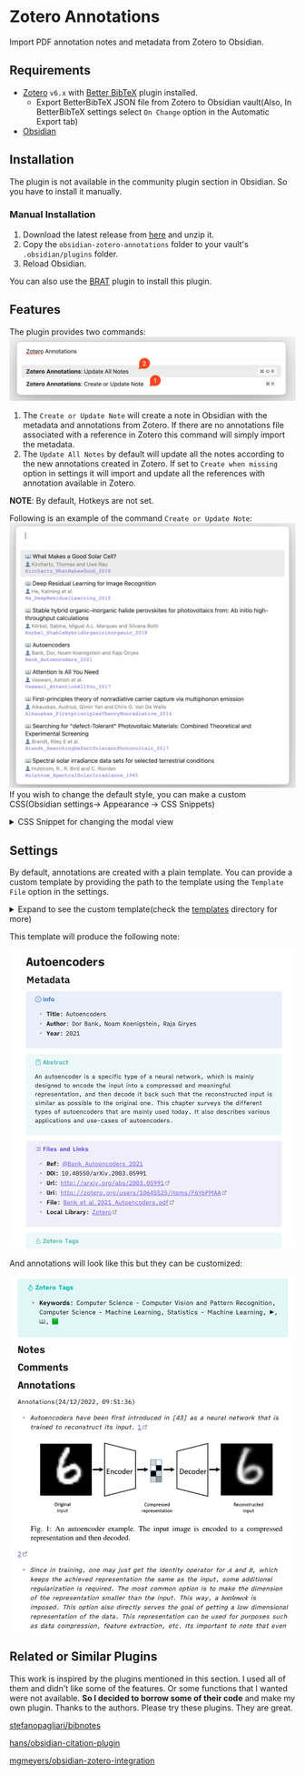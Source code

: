 # Zotero Annotations
Import PDF annotation notes and metadata from Zotero to Obsidian.

## Requirements
- [Zotero](https://www.zotero.org/) `v6.x` with [Better BibTeX](https://retorque.re/zotero-better-bibtex/) plugin installed.
    - Export BetterBibTeX JSON file from Zotero to Obsidian vault(Also, In BetterBibTeX settings select `On Change` option in the Automatic Export tab)
- [Obsidian](https://obsidian.md/)

## Installation
The plugin is not available in the community plugin section in Obsidian. So you have to install it manually.
### Manual Installation
1. Download the latest release from [here](https://github.com/anoopkcn/obsidian-zotero-annotations/releases) and unzip it.
2. Copy the `obsidian-zotero-annotations` folder to your vault's `.obsidian/plugins` folder.
3. Reload Obsidian.

You can also use the [BRAT](https://github.com/TfTHacker/obsidian42-brat/) plugin to install this plugin.

## Features
The plugin provides two commands:
![command modal](./images/zotero_annotations_command_modal.png)

1. The `Create or Update Note` will create a note in Obsidian with the metadata and annotations from Zotero. If there are no annotations file associated with a reference in Zotero this command will simply import the metadata. 
2. The `Update All Notes` by default will update all the notes according to the new annotations created in Zotero.  If set to `Create when missing` option in settings it will import and update all the references with annotation available in Zotero. 

**NOTE**: By default, Hotkeys are not set. 

Following is an example of the command `Create or Update Note`:
![reference modal](./images/zotero_annotations_reference_modal.png)
If you wish to change the default style, you can make a custom CSS(Obsidian settings-> Appearance -> CSS Snippets)

<details>
<summary>CSS Snippet for changing the modal view</summary>

```css
.zaTitle {
    /* my title style goes here */
}
.zaAuthors {
    /* my authors style goes here */
}
.zaCitekey {
    /* my citekey style goes here */
}
```
</details>

## Settings
By default, annotations are created with a plain template. You can provide a custom template by providing the path to the template using the `Template File` option in the settings. 

<details>
<summary>Expand to see the custom template(check the <a href="https://github.com/anoopkcn/obsidian-zotero-annotations/tree/main/templates" alt="templates">templates</a> directory for more)</summary>

```md
---
CiteKey: {{citationKey}}
Type: {{itemType}}
Title: '{{title}}'
Author: '{{author}}'
Publisher: '{{publisher}}'
Journal: '{{publicationTitle}}'
Year: {{year}} 
DOI: {{DOI}}
tags: reference
---

# {{title}}

## Metadata

>[!info] Info
>- **Title**: {{title}} 
>- **Author**: {{author}}
>- **Year**: {{year}} 

>[!abstract] Abstract
> {{abstractNote}}

> [!example] Files and Links 
>- **Ref**: [[@{{citationKey}}]]
>- **DOI**: {{DOI}}
>- **Url**: {{url}}
>- **Uri**: {{uri}}
>- **Eprint**: {{eprint}}
>- **File**: {{file}}
>- **Local Library**: [Zotero]({{localLibraryLink}})

> [!tip] Zotero Tags
>- **Keywords**: {{keywordsAll}}

## Notes

## Comments
{{UserNotes}}

## Annotations
{{PDFNotes}}
```
</details>

This template will produce the following note:

![reference page](./images/zotero_annotations_metadata.png)

And annotations will look like this but they can be customized:

![annotations page](./images/zotero_annotations_annotations.png)

## Related  or Similar Plugins
This work is inspired by the plugins mentioned in this section. I used all of them and didn't like some of the features. Or some functions that I wanted were not available. **So I decided to borrow some of their code** and make my own plugin. Thanks to the authors. Please try these plugins. They are great.

[stefanopagliari/bibnotes](https://github.com/stefanopagliari/bibnotes)

[hans/obsidian-citation-plugin](https://github.com/hans/obsidian-citation-plugin)

[mgmeyers/obsidian-zotero-integration](https://github.com/mgmeyers/obsidian-zotero-integration)